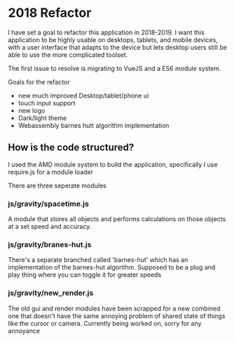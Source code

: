 # 2018 Refactor
I have set a goal to refactor this application in 2018-2019. I want this application to be highly usable on desktops, tablets, and mobile devices, with a user interface that adapts to the device but lets desktop users still be able to use the more complicated toolset.

The first issue to resolve is migrating to VueJS and a ES6 module system.

Goals for the refactor
 * new much improved Desktop/tablet/phone ui
 * touch input support
 * new logo
 * Dark/light theme
 * Webassembly barnes hutt algorithm implementation

## How is the code structured?
I used the AMD module system to build the application, specifically I use require.js for a module loader

There are three seperate modules

### js/gravity/spacetime.js
A module that stores all objects and performs calculations on those objects at a set speed and accuracy.

### js/gravity/branes-hut.js
There's a separate branched called 'barnes-hut' which has an implementation of the barnes-hut algorithm. Supposed to be a plug and play thing where you can toggle it for greater speeds

### js/gravity/new_render.js
The old gui and render modules have been scrapped for a new combined one that doesn't have the same annoying problem of shared state of things like the cursor or camera. Currently being worked on, sorry for any annoyance

